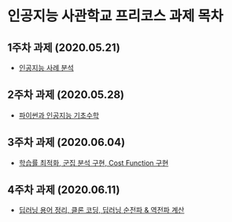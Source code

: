 # 인공지능 사관학교 프리코스 과제 목차

## 1주차 과제 (2020.05.21)

- [인공지능 사례 분석](https://github.com/Dark0Ship/AIacademy/blob/master/%EC%82%AC%EA%B4%80%ED%95%99%EA%B5%90_1%EC%A3%BC%EC%B0%A8%EA%B3%BC%EC%A0%9C.ipynb)

## 2주차 과제 (2020.05.28)

- [파이썬과 인공지능 기초수학](https://github.com/Dark0Ship/AIacademy/blob/master/%EC%82%AC%EA%B4%80%ED%95%99%EA%B5%90_2%EC%A3%BC%EC%B0%A8%EA%B3%BC%EC%A0%9C.ipynb)

## 3주차 과제 (2020.06.04)
- [학습률 최적화, 군집 분석 구현, Cost Function 구현](https://github.com/Dark0Ship/AIacademy/blob/master/%EC%82%AC%EA%B4%80%ED%95%99%EA%B5%90_3%EC%A3%BC%EC%B0%A8_%EA%B3%BC%EC%A0%9C.ipynb)

## 4주차 과제 (2020.06.11)
- [딥러닝 용어 정리, 클론 코딩, 딥러닝 순전파 & 역전파 계산](https://github.com/Dark0Ship/AIacademy/blob/master/%EC%82%AC%EA%B4%80%ED%95%99%EA%B5%90_4%EC%A3%BC%EC%B0%A8_%EA%B3%BC%EC%A0%9C.ipynb)


